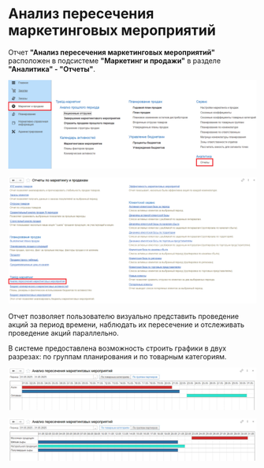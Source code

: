 # Анализ пересечения маркетинговых мероприятий

Отчет **"Анализ пересечения маркетинговых мероприятий"** расположен в подсистеме **"Маркетинг и продажи"** в разделе **"Аналитика" - "Отчеты"**.

[![1][1]][1]

[![2][2]][2]

Отчет позволяет пользователю визуально представить проведение акций за период времени, наблюдать их пересечение и отслеживать проведение акций параллельно.

В системе предоставлена возможность строить графики в двух разрезах: по группам планирования и по товарным категориям.

[![3][3]][3]

[![4][4]][4]

[1]: AnalysisIntersectionMarketingActivities.assets/1.png
[2]: AnalysisIntersectionMarketingActivities.assets/2.png
[3]: AnalysisIntersectionMarketingActivities.assets/3.png
[4]: AnalysisIntersectionMarketingActivities.assets/4.png
